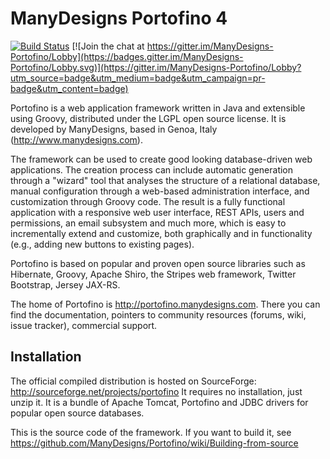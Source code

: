 # ManyDesigns Portofino 4 #

[![Build Status](https://travis-ci.com/ManyDesigns/Portofino.svg?branch=master)](https://travis-ci.com/ManyDesigns/Portofino) [![Join the chat at https://gitter.im/ManyDesigns-Portofino/Lobby](https://badges.gitter.im/ManyDesigns-Portofino/Lobby.svg)](https://gitter.im/ManyDesigns-Portofino/Lobby?utm_source=badge&utm_medium=badge&utm_campaign=pr-badge&utm_content=badge)

Portofino is a web application framework written in Java and extensible using Groovy, distributed under the LGPL open
source license. It is developed by ManyDesigns, based in Genoa, Italy (http://www.manydesigns.com).

The framework can be used to create good looking database-driven web applications. The creation process can include
automatic generation through a "wizard" tool that analyses the structure of a relational database, manual configuration
through a web-based administration interface, and customization through Groovy code. The result is a fully functional
application with a responsive web user interface, REST APIs, users and permissions, an email subsystem and much more,
which is easy to incrementally extend and customize, both graphically and in functionality (e.g., adding new buttons to
existing pages).

Portofino is based on popular and proven open source libraries such as Hibernate, Groovy, Apache Shiro, the Stripes web
framework, Twitter Bootstrap, Jersey JAX-RS.

The home of Portofino is http://portofino.manydesigns.com. There you can find the documentation, pointers to community
resources (forums, wiki, issue tracker), commercial support.

## Installation ##

The official compiled distribution is hosted on SourceForge: http://sourceforge.net/projects/portofino
It requires no installation, just unzip it. It is a bundle of Apache Tomcat, Portofino and JDBC drivers for popular
open source databases.

This is the source code of the framework. If you want to build it, see
https://github.com/ManyDesigns/Portofino/wiki/Building-from-source
